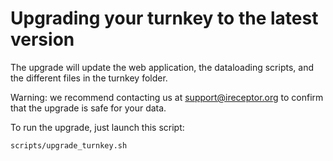 # Upgrading your turnkey to the latest version

The upgrade will update the web application, the dataloading scripts, and the different files in the turnkey folder. 

Warning: we recommend contacting us at <support@ireceptor.org> to confirm that the upgrade is safe for your data.

To run the upgrade, just launch this script:

```
scripts/upgrade_turnkey.sh
```